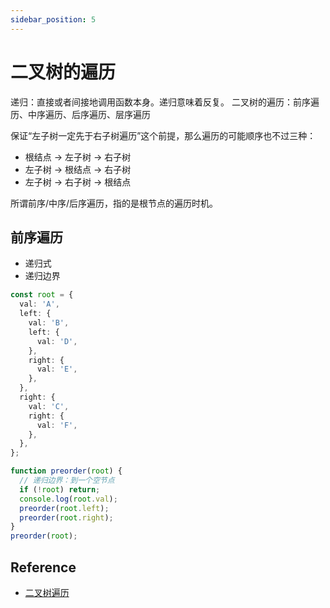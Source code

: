 ```yaml
---
sidebar_position: 5
---
```

# 二叉树的遍历

递归：直接或者间接地调用函数本身。递归意味着反复。
二叉树的遍历：前序遍历、中序遍历、后序遍历、层序遍历

保证“左子树一定先于右子树遍历”这个前提，那么遍历的可能顺序也不过三种：

- 根结点 -> 左子树 -> 右子树
- 左子树 -> 根结点 -> 右子树
- 左子树 -> 右子树 -> 根结点

所谓前序/中序/后序遍历，指的是根节点的遍历时机。

## 前序遍历

- 递归式
- 递归边界

```ts
const root = {
  val: 'A',
  left: {
    val: 'B',
    left: {
      val: 'D',
    },
    right: {
      val: 'E',
    },
  },
  right: {
    val: 'C',
    right: {
      val: 'F',
    },
  },
};

function preorder(root) {
  // 递归边界：到一个空节点
  if (!root) return;
  console.log(root.val);
  preorder(root.left);
  preorder(root.right);
}
preorder(root);
```

## Reference
- [二叉树遍历](https://juejin.cn/book/6844733800300150797/section/6844733800346288142#heading-4)